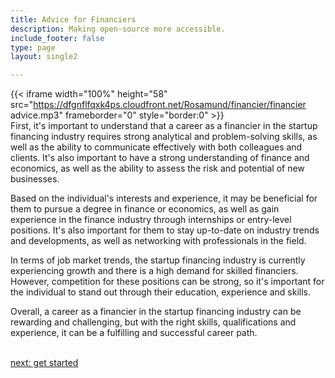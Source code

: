 ```yaml
---
title: Advice for Financiers
description: Making open-source more accessible.
include_footer: false
type: page
layout: single2

---
```


{{< iframe width="100%" height="58" src="https://dfgnflfqxk4ps.cloudfront.net/Rosamund/financier/financier advice.mp3" frameborder="0" style="border:0" >}}<br>
First, it's important to understand that a career as a financier in the startup financing industry requires strong analytical and problem-solving skills, as well as the ability to communicate effectively with both colleagues and clients. It's also important to have a strong understanding of finance and economics, as well as the ability to assess the risk and potential of new businesses.

Based on the individual's interests and experience, it may be beneficial for them to pursue a degree in finance or economics, as well as gain experience in the finance industry through internships or entry-level positions. It's also important for them to stay up-to-date on industry trends and developments, as well as networking with professionals in the field.

In terms of job market trends, the startup financing industry is currently experiencing growth and there is a high demand for skilled financiers. However, competition for these positions can be strong, so it's important for the individual to stand out through their education, experience and skills.

Overall, a career as a financier in the startup financing industry can be rewarding and challenging, but with the right skills, qualifications and experience, it can be a fulfilling and successful career path.

<br>
<a href="https://workdojos.com/financier/start">next: get started</a>
</p>